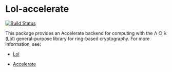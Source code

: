 Lol-accelerate
==============

[![Build Status](https://travis-ci.org/tmcdonell/Lol-accelerate.svg?branch=master)](https://travis-ci.org/tmcdonell/Lol-accelerate)

This package provides an Accelerate backend for computing with the Λ ○ λ (Lol)
general-purpose library for ring-based cryptography. For more information, see:

 * [Lol](https://hackage.haskell.org/package/lol)

 * [Accelerate](https://hackage.haskell.org/package/accelerate)

